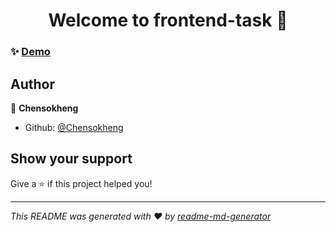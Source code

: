 <h1 align="center">Welcome to frontend-task 👋</h1>
<p>
</p>

### ✨ [Demo](frontendtask.netlify.com)

## Author

👤 **Chensokheng**

* Github: [@Chensokheng](https://github.com/Chensokheng)

## Show your support

Give a ⭐️ if this project helped you!

***
_This README was generated with ❤️ by [readme-md-generator](https://github.com/kefranabg/readme-md-generator)_